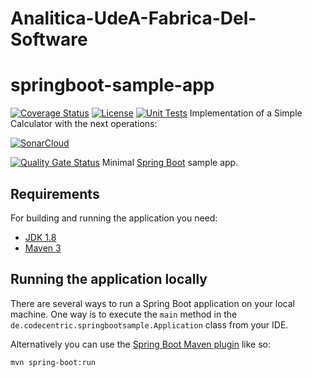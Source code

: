 # Analitica-UdeA-Fabrica-Del-Software

# springboot-sample-app

[![Coverage Status](https://coveralls.io/repos/github/codecentric/springboot-sample-app/badge.svg?branch=master)](https://coveralls.io/github/codecentric/springboot-sample-app?branch=master)
[![License](http://img.shields.io/:license-apache-blue.svg)](http://www.apache.org/licenses/LICENSE-2.0.html)
[![Unit Tests](https://github.com/nerivmel/lab22023/actions/workflows/testing.yml/badge.svg)](https://github.com/nerivmel/lab22023/actions/workflows/testing.yml)
Implementation of a Simple Calculator with the next operations:

[![SonarCloud](https://sonarcloud.io/images/project_badges/sonarcloud-white.svg)](https://sonarcloud.io/summary/new_code?id=nerivmel_lab22023)

[![Quality Gate Status](https://sonarcloud.io/api/project_badges/measure?project=nerivmel_lab22023&metric=alert_status)](https://sonarcloud.io/summary/new_code?id=nerivmel_lab22023)
Minimal [Spring Boot](http://projects.spring.io/spring-boot/) sample app.

## Requirements

For building and running the application you need:

- [JDK 1.8](http://www.oracle.com/technetwork/java/javase/downloads/jdk8-downloads-2133151.html)
- [Maven 3](https://maven.apache.org)

## Running the application locally

There are several ways to run a Spring Boot application on your local machine. One way is to execute the `main` method in the `de.codecentric.springbootsample.Application` class from your IDE.

Alternatively you can use the [Spring Boot Maven plugin](https://docs.spring.io/spring-boot/docs/current/reference/html/build-tool-plugins-maven-plugin.html) like so:

```shell
mvn spring-boot:run
```
